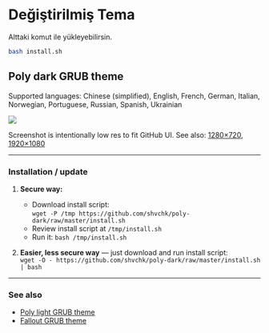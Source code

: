 # Değiştirilmiş Tema

Alttaki komut ile yükleyebilirsin.

```bash
bash install.sh
```

## Poly dark GRUB theme

Supported languages: Chinese (simplified), English, French, German, Italian, Norwegian, Portuguese, Russian, Spanish, Ukrainian

![](https://i.imgur.com/OHGyR2N.gif)

Screenshot is intentionally low res to fit GitHub UI. See also: [1280×720](https://i.imgur.com/iKtkLr4.png), [1920×1080](https://i.imgur.com/faGEmp5.png)

---

### Installation / update

1. **Secure way:**
    - Download install script:  
    `wget -P /tmp https://github.com/shvchk/poly-dark/raw/master/install.sh`
    - Review install script at `/tmp/install.sh`
    - Run it: `bash /tmp/install.sh`

2. **Easier, less secure way** — just download and run install script:  
    `wget -O - https://github.com/shvchk/poly-dark/raw/master/install.sh | bash`

---

### See also

- [Poly light GRUB theme](https://github.com/shvchk/poly-light)
- [Fallout GRUB theme](https://github.com/shvchk/fallout-grub-theme)
